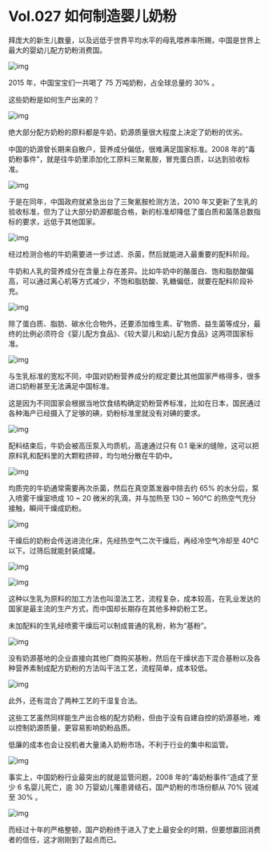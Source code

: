 # Vol.027 如何制造婴儿奶粉

拜庞大的新生儿数量，以及远低于世界平均水平的母乳喂养率所赐，中国是世界上最大的婴幼儿配方奶粉消费国。



![img](https://mmbiz.qpic.cn/mmbiz_gif/U6yRaDu1NaYRibXM5HVLFgAhMceSzZuQyYghSocIkpw61II4TuzuqAVNXFvz6ia3GA13ssvLvE4cVxJuPO4aevgg/640?wx_fmt=gif&tp=webp&wxfrom=5&wx_lazy=1)



2015 年，中国宝宝们一共喝了 75 万吨奶粉，占全球总量的 30% 。



这些奶粉是如何生产出来的？



![img](https://mmbiz.qpic.cn/mmbiz_gif/U6yRaDu1NaYRibXM5HVLFgAhMceSzZuQycMQAeicwpMmibh4zbHqOYwPj2Tru1087EBnepicY31xIfYsiaLDFQmPnibg/640?wx_fmt=gif&tp=webp&wxfrom=5&wx_lazy=1)



绝大部分配方奶粉的原料都是牛奶，奶源质量很大程度上决定了奶粉的优劣。



中国的奶源曾长期来自散户，营养成分偏低，很难满足国家标准。2008 年的“毒奶粉事件”，就是往牛奶里添加化工原料三聚氰胺，冒充蛋白质，以达到验收标准。



![img](https://mmbiz.qpic.cn/mmbiz_gif/U6yRaDu1NaYRibXM5HVLFgAhMceSzZuQyQGPZugKmiaViaCMo1mjdjQkJ18JuboNziaK1eDj703aDqyV0FAnMJbFdQ/640?wx_fmt=gif&tp=webp&wxfrom=5&wx_lazy=1)



于是在同年，中国政府就紧急出台了三聚氰胺检测方法，2010 年又更新了生乳的验收标准，但为了让大部分奶源都能合格，新的标准却降低了蛋白质和菌落总数指标的要求，远低于其他国家。



![img](https://mmbiz.qpic.cn/mmbiz_gif/U6yRaDu1NaYRibXM5HVLFgAhMceSzZuQyZJwWenZBDNwsq5gEPqKJV299hPV13rGCpia14GJMS1VhnM3KONOibqoA/640?wx_fmt=gif&tp=webp&wxfrom=5&wx_lazy=1)



经过检测合格的牛奶需要进一步过滤、杀菌，然后就能进入最重要的配料阶段。



牛奶和人乳的营养成分在含量上存在差异。比如牛奶中的酪蛋白、饱和脂肪酸偏高，可以通过离心机等方式减少，不饱和脂肪酸、乳糖偏低，就要在配料阶段补充。



![img](https://mmbiz.qpic.cn/mmbiz_gif/U6yRaDu1NaYRibXM5HVLFgAhMceSzZuQy7cp816pPAU0oQ5Ta6w7MUEJgHQCgJU4RbvXG4wwBw1FZyOWX27UOyw/640?wx_fmt=gif&tp=webp&wxfrom=5&wx_lazy=1)



除了蛋白质、脂肪、碳水化合物外，还要添加维生素、矿物质、益生菌等成分，最终的比例必须符合《婴儿配方食品》、《较大婴儿和幼儿配方食品》这两项国家标准。



![img](https://mmbiz.qpic.cn/mmbiz_gif/U6yRaDu1NaYRibXM5HVLFgAhMceSzZuQyTfbav0W330DzNkGvSIwMfrRCxN3zDaqV7uGcvCKp0tj1eu4Q13hpdw/640?wx_fmt=gif&tp=webp&wxfrom=5&wx_lazy=1)



与生乳标准的宽松不同，中国对奶粉营养成分的规定要比其他国家严格得多，很多进口奶粉甚至无法满足中国标准。



这是因为不同国家会根据当地饮食结构确定奶粉营养标准，比如在日本，国民通过各种海产已经摄入了足够的碘，奶粉标准里就没有对碘的要求。



![img](https://mmbiz.qpic.cn/mmbiz_gif/U6yRaDu1NaYRibXM5HVLFgAhMceSzZuQy0ISrx2TebWIK53zicG7WBtbTIZSgt6LvwK75VmwIy7vfKnwCPiajWNmw/640?wx_fmt=gif&tp=webp&wxfrom=5&wx_lazy=1)



配料结束后，牛奶会被高压泵入均质机，高速通过只有 0.1 毫米的缝隙，这可以把原料乳和配料里的大颗粒挤碎，均匀地分散在牛奶中。



![img](https://mmbiz.qpic.cn/mmbiz_gif/U6yRaDu1NaYRibXM5HVLFgAhMceSzZuQy97yMBYJ7d4tBsnjUuYofU49VO8WknV3XUJSdibyFBViaoA0gPC54vvqQ/640?wx_fmt=gif&tp=webp&wxfrom=5&wx_lazy=1)



均质完的牛奶通常需要再次杀菌，然后在真空蒸发器中除去约 65% 的水分后，泵入喷雾干燥室喷成 10 ~ 20 微米的乳滴，并与加热至 130 ~ 160℃ 的热空气充分接触，瞬间干燥成奶粉。



![img](https://mmbiz.qpic.cn/mmbiz_gif/U6yRaDu1NaYRibXM5HVLFgAhMceSzZuQy86KibnF2OlliaVYibXiasCVa7iauryhUk1kC1pxeMPgJlDKNmN1qmCBicD0A/640?wx_fmt=gif&tp=webp&wxfrom=5&wx_lazy=1)



干燥后的奶粉会传送进流化床，先经热空气二次干燥后，再经冷空气冷却至 40℃ 以下。过筛后就能封装成罐。



![img](https://mmbiz.qpic.cn/mmbiz_gif/U6yRaDu1NaYRibXM5HVLFgAhMceSzZuQyeWRfn0ooLH0UN3NZf4dialKTnpOIl35TPOImcExq227REbj36vhAcxg/640?wx_fmt=gif&tp=webp&wxfrom=5&wx_lazy=1)



![img](https://mmbiz.qpic.cn/mmbiz_gif/U6yRaDu1NaYRibXM5HVLFgAhMceSzZuQyY8EATGbOsfFwbJFV6wwBiaM68ermcy2qHloGWQdVvOTu5TarOoSPz6g/640?wx_fmt=gif&tp=webp&wxfrom=5&wx_lazy=1)



这种以生乳为原料的加工方法也叫湿法工艺，流程复杂，成本较高，在乳业发达的国家是最主流的生产方式，而中国却长期存在其他多种奶粉工艺。



未加配料的生乳经喷雾干燥后可以制成普通的乳粉，称为“基粉”。



![img](https://mmbiz.qpic.cn/mmbiz_gif/U6yRaDu1NaYRibXM5HVLFgAhMceSzZuQyjicV9b2nB8Gvdd6icNd9qd4cQEvtuxftabxU2GhxicZKTrmyNHmBkXwBA/640?wx_fmt=gif&tp=webp&wxfrom=5&wx_lazy=1)



没有奶源基地的企业直接向其他厂商购买基粉，然后在干燥状态下混合基粉以及各种营养素制成配方奶粉的方法叫干法工艺，流程简单，成本较低。



![img](https://mmbiz.qpic.cn/mmbiz_gif/U6yRaDu1NaYRibXM5HVLFgAhMceSzZuQyWDiaZqCJkkUMkDL1V3U1WaxTvCfAr289iag5qSPPicMoz1RgeVyLMYunw/640?wx_fmt=gif&tp=webp&wxfrom=5&wx_lazy=1)



此外，还有混合了两种工艺的干湿复合法。



这些工艺虽然同样能生产出合格的配方奶粉，但由于没有自建自控的奶源基地，难以控制奶源质量，更容易影响奶粉品质。



低廉的成本也会让投机者大量涌入奶粉市场，不利于行业的集中和监管。



![img](https://mmbiz.qpic.cn/mmbiz_gif/U6yRaDu1NaYRibXM5HVLFgAhMceSzZuQyTDMmsSmdeD2iayVtNS0MfvVibTKj7eYpAI6oJ8KxCou6NXb8YRDOwp6A/640?wx_fmt=gif&tp=webp&wxfrom=5&wx_lazy=1)



事实上，中国奶粉行业最突出的就是监管问题，2008 年的“毒奶粉事件”造成了至少 6 名婴儿死亡，逾 30 万婴幼儿罹患肾结石，国产奶粉的市场份额从 70% 锐减至 30% 。



![img](https://mmbiz.qpic.cn/mmbiz_gif/U6yRaDu1NaYRibXM5HVLFgAhMceSzZuQyhbwPtqL0wdY9SSzbXicmX1I1s9qxd3QDibGs54ibr7UsXrwaYiaYQPHRPg/640?wx_fmt=gif&tp=webp&wxfrom=5&wx_lazy=1)



而经过十年的严格整顿，国产奶粉终于进入了史上最安全的时期，但要想赢回消费者的信任，这才刚刚到了起点而已。
